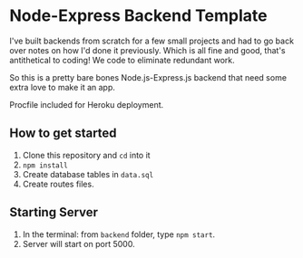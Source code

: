 # Node-Express Backend Template

I've built backends from scratch for a few small projects and had to go back over notes on how I'd done it previously. Which is all fine and good, that's antithetical to coding! We code to eliminate redundant work.

So this is a pretty bare bones Node.js-Express.js backend that need some extra love to make it an app.

Procfile included for Heroku deployment.

## How to get started
1.  Clone this repository and `cd` into it
2.  `npm install`
3.  Create database tables in `data.sql`
4.  Create routes files.

## Starting Server
1. In the terminal: from `backend` folder, type `npm start`.
2. Server will start on port 5000. 